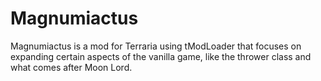 # Magnumiactus
Magnumiactus is a mod for Terraria using tModLoader that focuses on expanding certain aspects of the vanilla game, like the thrower class and what comes after Moon Lord.

